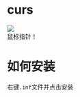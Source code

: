 # curs
![](https://user-images.githubusercontent.com/31927825/139581675-049d18a0-4409-4f39-82ff-4caf7ef09b5c.png)  
鼠标指针！  
# 如何安装  
右键`.inf`文件并点击安装  
